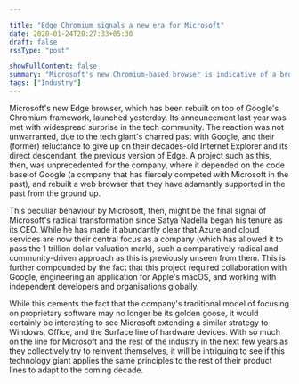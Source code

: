 ```yaml
---

title: "Edge Chromium signals a new era for Microsoft"
date: 2020-01-24T20:27:33+05:30
draft: false
rssType: "post"

showFullContent: false
summary: "Microsoft's new Chromium-based browser is indicative of a broader shift in their strategy"
tags: ["Industry"]
---
```


Microsoft's new Edge browser, which has been rebuilt on top of Google's Chromium framework, launched yesterday. Its announcement last year was met with widespread surprise in the tech community. The reaction was not unwarranted, due to the tech giant's charred past with Google, and their (former) reluctance to give up on their decades-old Internet Explorer and its direct descendant, the previous version of Edge. A project such as this, then, was unprecedented for the company, where it depended on the code base of Google (a company that has fiercely competed with Microsoft in the past), and rebuilt a web browser that they have adamantly supported in the past from the ground up.

This peculiar behaviour by Microsoft, then, might be the final signal of Microsoft's radical transformation since Satya Nadella began his tenure as its CEO. While he has made it abundantly clear that Azure and cloud services are now their central focus as a company (which has allowed it to pass the 1 trillion dollar valuation mark), such a comparatively radical and community-driven approach as this is previously unseen from them. This is further compounded by the fact that this project required collaboration with Google, engineering an application for Apple's macOS, and working with independent developers and organisations globally.

While this cements the fact that the company's traditional model of focusing on proprietary software may no longer be its golden goose, it would certainly be interesting to see Microsoft extending a similar strategy to Windows, Office, and the Surface line of hardware devices. With so much on the line for Microsoft and the rest of the industry in the next few years as they collectively try to reinvent themselves, it will be intriguing to see if this technology giant applies the same principles to the rest of their product lines to adapt to the coming decade.
